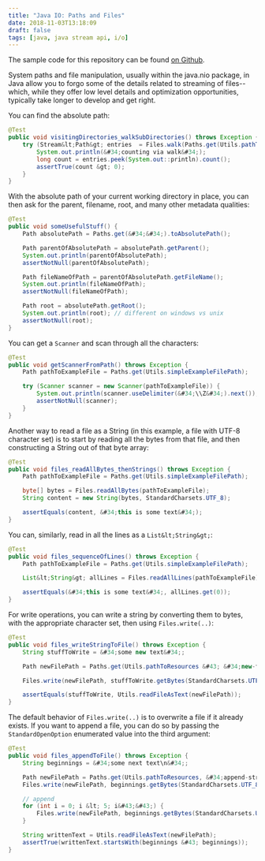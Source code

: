 ```yaml
---
title: "Java IO: Paths and Files"
date: 2018-11-03T13:18:09
draft: false
tags: [java, java stream api, i/o]
---
```


The sample code for this repository can be found [on Github](https://github.com/nfisher23/iodemos).

System paths and file manipulation, usually within the java.nio package, in Java allow you to forgo some of the details related to streaming of files--which, while they offer low level details and optimization opportunities, typically take longer to develop and get right.

You can find the absolute path:

```java
@Test
public void visitingDirectories_walkSubDirectories() throws Exception {
    try (Stream&lt;Path&gt; entries  = Files.walk(Paths.get(Utils.pathToResources))) {
        System.out.println(&#34;counting via walk&#34;);
        long count = entries.peek(System.out::println).count();
        assertTrue(count &gt; 0);
    }
}

```

With the absolute path of your current working directory in place, you can then ask for the parent, filename, root, and many other metadata qualities:

```java
@Test
public void someUsefulStuff() {
    Path absolutePath = Paths.get(&#34;&#34;).toAbsolutePath();

    Path parentOfAbsolutePath = absolutePath.getParent();
    System.out.println(parentOfAbsolutePath);
    assertNotNull(parentOfAbsolutePath);

    Path fileNameOfPath = parentOfAbsolutePath.getFileName();
    System.out.println(fileNameOfPath);
    assertNotNull(fileNameOfPath);

    Path root = absolutePath.getRoot();
    System.out.println(root); // different on windows vs unix
    assertNotNull(root);
}

```

You can get a `Scanner` and scan through all the characters:

```java
@Test
public void getScannerFromPath() throws Exception {
    Path pathToExampleFile = Paths.get(Utils.simpleExampleFilePath);

    try (Scanner scanner = new Scanner(pathToExampleFile)) {
        System.out.println(scanner.useDelimiter(&#34;\\Z&#34;).next());
        assertNotNull(scanner);
    }
}

```

Another way to read a file as a String (in this example, a file with UTF-8 character set) is to start by reading all the bytes from that file, and then constructing a String out of that byte array:

```java
@Test
public void files_readAllBytes_thenStrings() throws Exception {
    Path pathToExampleFile = Paths.get(Utils.simpleExampleFilePath);

    byte[] bytes = Files.readAllBytes(pathToExampleFile);
    String content = new String(bytes, StandardCharsets.UTF_8);

    assertEquals(content, &#34;this is some text&#34;);
}

```

You can, similarly, read in all the lines as a `List&lt;String&gt;`:

```java
@Test
public void files_sequenceOfLines() throws Exception {
    Path pathToExampleFile = Paths.get(Utils.simpleExampleFilePath);

    List&lt;String&gt; allLines = Files.readAllLines(pathToExampleFile);

    assertEquals(&#34;this is some text&#34;, allLines.get(0));
}

```

For write operations, you can write a string by converting them to bytes, with the appropriate character set, then using `Files.write(..)`:

```java
@Test
public void files_writeStringToFile() throws Exception {
    String stuffToWrite = &#34;some new text&#34;;

    Path newFilePath = Paths.get(Utils.pathToResources &#43; &#34;new-file-with-text.txt&#34;);

    Files.write(newFilePath, stuffToWrite.getBytes(StandardCharsets.UTF_8));

    assertEquals(stuffToWrite, Utils.readFileAsText(newFilePath));
}

```

The default behavior of `Files.write(..)` is to overwrite a file if it already exists. If you want to append a file, you can do so by passing the `StandardOpenOption` enumerated value into the third argument:

```java
@Test
public void files_appendToFile() throws Exception {
    String beginnings = &#34;some next text\n&#34;;

    Path newFilePath = Paths.get(Utils.pathToResources, &#34;append-string-ex.txt&#34;);
    Files.write(newFilePath, beginnings.getBytes(StandardCharsets.UTF_8));

    // append
    for (int i = 0; i &lt; 5; i&#43;&#43;) {
        Files.write(newFilePath, beginnings.getBytes(StandardCharsets.UTF_8), StandardOpenOption.APPEND);
    }

    String writtenText = Utils.readFileAsText(newFilePath);
    assertTrue(writtenText.startsWith(beginnings &#43; beginnings));
}

```

